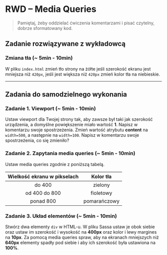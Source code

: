 # RWD &ndash; Media Queries

> Pamiętaj, żeby oddzielać ćwiczenia komentarzami i pisać czytelny, dobrze sformatowany kod.

## Zadanie rozwiązywane z wykładowcą

### Zmiana tła  (~ 5min - 10min)

W pliku `index.html` zmień tło strony na żółte jeśli szerokość ekranu jest mniejsza niż `420px`, jeśli jest większa niż `420px`
zmień kolor tła na niebieskie.

-------------------------------------------------------------------------------

## Zadania do samodzielnego wykonania

### Zadanie 1. Viewport  (~ 5min - 10min)
Ustaw viewport dla Twojej strony tak, aby zawsze był taki jak szerokość urządzenia, a domyślne powiększenie miało wartość **1**.
Napisz w komentarzu swoje spostrzeżenia.
Zmień wartość atrybutu **content** na `width=500`, a następnie na `width=100`.
Napisz w komentarzu swoje spostrzeżenia, co się zmieniło?

### Zadanie 2. Zapytania media queries  (~ 5min - 10min)
Ustaw media queries zgodnie z poniższą tabelą.

| Wielkość ekranu w pikselach | Kolor tła |
| :---: | :---: |
| do 400 | zielony |
| od 400 do 800 | fioletowy |
| ponad 800 | pomarańczowy |


### Zadanie 3. Układ elementów  (~ 5min - 10min)
Stwórz dwa elementy `div` w HTML-u. W pliku Sassa ustaw je obok siebie oraz ustaw im szerokość i wysokość na **400px** oraz kolor i lewy margines na **10px**.	Za pomocą media queries spraw, aby na ekranach mniejszych niż **640px** elementy spadły pod siebie i aby ich szerokość była ustawiona na **100%**.

